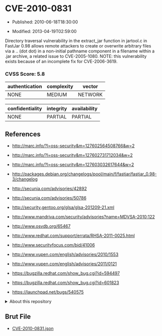 # CVE-2010-0831

- Published: 2010-06-18T18:30:00

- Modified: 2013-04-19T02:59:00

Directory traversal vulnerability in the extract_jar function in jartool.c in FastJar 0.98 allows remote attackers to create or overwrite arbitrary files via a .. (dot dot) in a non-initial pathname component in a filename within a .jar archive, a related issue to CVE-2005-1080.  NOTE: this vulnerability exists because of an incomplete fix for CVE-2006-3619.

### CVSS Score: **5.8**

| authentication | complexity | vector |
| --- | --- | --- |
| NONE | MEDIUM | NETWORK |

| confidentiality | integrity | availability |
| --- | --- | --- |
| NONE | PARTIAL | PARTIAL |

## References

* http://marc.info/?l=oss-security&m=127602564508766&w=2

* http://marc.info/?l=oss-security&m=127602731712034&w=2

* http://marc.info/?l=oss-security&m=127603032617644&w=2

* http://packages.debian.org/changelogs/pool/main/f/fastjar/fastjar_0.98-3/changelog

* http://secunia.com/advisories/42892

* http://secunia.com/advisories/50786

* http://security.gentoo.org/glsa/glsa-201209-21.xml

* http://www.mandriva.com/security/advisories?name=MDVSA-2010:122

* http://www.osvdb.org/65467

* http://www.redhat.com/support/errata/RHSA-2011-0025.html

* http://www.securityfocus.com/bid/41006

* http://www.vupen.com/english/advisories/2010/1553

* http://www.vupen.com/english/advisories/2011/0121

* https://bugzilla.redhat.com/show_bug.cgi?id=594497

* https://bugzilla.redhat.com/show_bug.cgi?id=601823

* https://launchpad.net/bugs/540575

<details>
<summary>About this repository</summary> 

  This repository is part of the project [Live Hack CVE](https://github.com/Live-Hack-CVE). Main website can be found [www.live-hack.org](https://www.live-hack.org) 
  
  Made by [Sn0wAlice](https://github.com/Sn0wAlice) for the people that care about security and need to have a feed of the latest CVEs. Hope you enjoy it, don't forget to star the repo and follow me on [Twitter](https://twitter.com/Sn0wAlice) and [Github](https://github.com/Sn0wAlice). And that is my [personnal website](https://www.alice-snow.me/)

  - [Home Page](https://github.com/Live-Hack-CVE)
  - [Framework](https://github.com/Live-Hack-CVE/cve-framework)
  - [CVE database](https://github.com/Live-Hack-CVE/full_database)
  - [Changelog](https://github.com/Live-Hack-CVE/Changelog)
</details>

## Brut File

* [CVE-2010-0831.json](https://raw.githubusercontent.com/Live-Hack-CVE/full_database/main/cves/2010/CVE-2010-0831.json)

